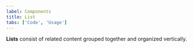 ```yaml
---
label: Components
title: List
tabs: ['Code', 'Usage']
---
```


<page-intro>**Lists** consist of related content grouped together and organized vertically.</page-intro>

<component 
    name="Ordered List"
    component="list" 
    variation="list--ordered"
    experimental="true"
    >
</component>

<component 
    name="Unordered List"
    component="list" 
    variation="list"
    experimental="true"
    >
</component>
<component-docs component="list" experimental="true"></component-docs>
